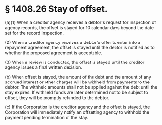 # § 1408.26   Stay of offset.

(a)(1) When a creditor agency receives a debtor's request for inspection of agency records, the offset is stayed for 10 calendar days beyond the date set for the record inspection. 


(2) When a creditor agency receives a debtor's offer to enter into a repayment agreement, the offset is stayed until the debtor is notified as to whether the proposed agreement is acceptable. 


(3) When a review is conducted, the offset is stayed until the creditor agency issues a final written decision. 


(b) When offset is stayed, the amount of the debt and the amount of any accrued interest or other charges will be withheld from payments to the debtor. The withheld amounts shall not be applied against the debt until the stay expires. If withheld funds are later determined not to be subject to offset, they will be promptly refunded to the debtor. 


(c) If the Corporation is the creditor agency and the offset is stayed, the Corporation will immediately notify an offsetting agency to withhold the payment pending termination of the stay. 





